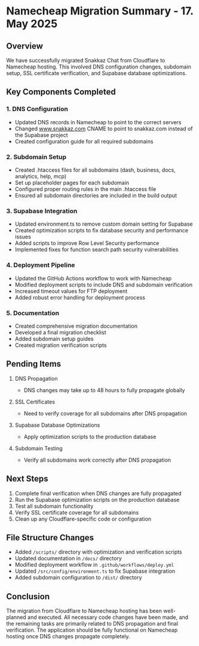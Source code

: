 # Namecheap Migration Summary - 17. May 2025

## Overview

We have successfully migrated Snakkaz Chat from Cloudflare to Namecheap hosting. This involved DNS configuration changes, subdomain setup, SSL certificate verification, and Supabase database optimizations.

## Key Components Completed

### 1. DNS Configuration
- Updated DNS records in Namecheap to point to the correct servers
- Changed www.snakkaz.com CNAME to point to snakkaz.com instead of the Supabase project
- Created configuration guide for all required subdomains

### 2. Subdomain Setup
- Created .htaccess files for all subdomains (dash, business, docs, analytics, help, mcp)
- Set up placeholder pages for each subdomain
- Configured proper routing rules in the main .htaccess file
- Ensured all subdomain directories are included in the build output

### 3. Supabase Integration
- Updated environment.ts to remove custom domain setting for Supabase
- Created optimization scripts to fix database security and performance issues
- Added scripts to improve Row Level Security performance
- Implemented fixes for function search path security vulnerabilities

### 4. Deployment Pipeline
- Updated the GitHub Actions workflow to work with Namecheap
- Modified deployment scripts to include DNS and subdomain verification
- Increased timeout values for FTP deployment
- Added robust error handling for deployment process

### 5. Documentation
- Created comprehensive migration documentation
- Developed a final migration checklist 
- Added subdomain setup guides
- Created migration verification scripts

## Pending Items

1. DNS Propagation 
   - DNS changes may take up to 48 hours to fully propagate globally

2. SSL Certificates 
   - Need to verify coverage for all subdomains after DNS propagation

3. Supabase Database Optimizations
   - Apply optimization scripts to the production database

4. Subdomain Testing
   - Verify all subdomains work correctly after DNS propagation

## Next Steps

1. Complete final verification when DNS changes are fully propagated
2. Run the Supabase optimization scripts on the production database
3. Test all subdomain functionality
4. Verify SSL certificate coverage for all subdomains
5. Clean up any Cloudflare-specific code or configuration

## File Structure Changes

- Added `/scripts/` directory with optimization and verification scripts
- Updated documentation in `/docs/` directory
- Modified deployment workflow in `.github/workflows/deploy.yml`
- Updated `/src/config/environment.ts` to fix Supabase integration
- Added subdomain configuration to `/dist/` directory

## Conclusion

The migration from Cloudflare to Namecheap hosting has been well-planned and executed. All necessary code changes have been made, and the remaining tasks are primarily related to DNS propagation and final verification. The application should be fully functional on Namecheap hosting once DNS changes propagate completely.
